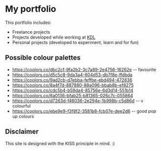 # My portfolio

This portfolio includes:

* Freelance projects
* Projects developed while working at [KDL](https://github.com/kingsdigitallab)
* Personal projects (developed to experiment, learn and for fun)

## Possible colour palettes

* https://coolors.co/dbc2cf-9fa2b2-3c7a89-2e4756-16262e -- favourite
* https://coolors.co/d5c5c8-9da3a4-604d53-db7f8e-ffdbda
* https://coolors.co/9ad2cb-d7ebba-feffbe-ebd494-472836
* https://coolors.co/8a4f7d-887880-88a096-bbab8b-ef8275
* https://coolors.co/cdc5b4-b59da4-85756e-6d3d14-551b14
* https://coolors.co/6a0136-bfab25-b81365-026c7c-055864
* https://coolors.co/d7263d-f46036-2e294e-1b998b-c5d86d -- v colourful
* https://coolors.co/ebe9e9-f3f8f2-3581b8-fcb07e-dee2d6 -- good pop up colours

## Disclaimer

This site is designed with the KISS principle in mind. :)